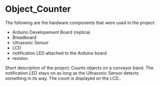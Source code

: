 # Object_Counter

The following are the hardware components that were used in the project:
- Arduino Developement Board (replica)
- Breadboard
- Ultrasonic Sensor
- LCD
- notification LED attached to the Arduino board
- resistor.

Short description of the project:
Counts objects on a conveyor band.
The notification LED stays on as long as the Ultrasonic Sensor detects something in its way.
The count is displayed on the LCD..

